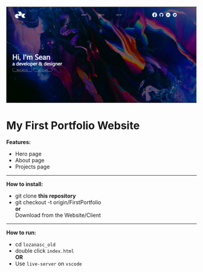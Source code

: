 ![Image sample of the Portfolio website](https://github.com/lozanasc/lozanasc_old/blob/FirstPortfolio/repo_assets/Capture.PNG)  
# My First Portfolio Website
**Features:**  
* Hero page
* About page
* Projects page
***
**How to install:**  
* git clone **this repository**  
* git checkout -t origin/FirstPortfolio  
**or**  
Download from the Website/Client
***
**How to run:**  
* cd `lozanasc_old`  
* double click `index.html`  
**OR**
* Use `live-server` on `vscode`
